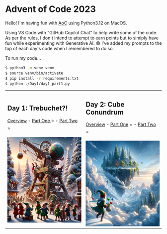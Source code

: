 # Advent of Code 2023

Hello! I'm having fun with [AoC](https://adventofcode.com/) using Python3.12 on MacOS.

Using VS Code with "GitHub Copilot Chat" to help write some of the code. As per the rules, I don't intend to attempt to earn points but to simiply have fun while experimenting with Generative AI. :smile: I've added my prompts to the top of each day's code when I remembered to do so.

To run my code...

```bash
$ python3 -m venv venv
$ source venv/bin/activate
$ pip install -r requirements.txt
$ python ./Day1/day1_part1.py
```

<table>
<tr>

<td>

## Day 1: Trebuchet?!

[Overview](./Day1/day1_overview.md) - [Part One ](./Day1/day1_part1.py) :star: - [Part Two](./Day1/day1_part2.py) :star:

<img src="./Day1/day1_DALLE.png"  width="275" height="275">

</td>

<td>

## Day 2: Cube Conundrum

[Overview](./Day2/day2_overview.md) - [Part One](./Day2/day2_part1.py) :star: - [Part Two](./Day2/day2_part2.py) :star:

<img src="./Day2/day2_DALLE.png"  width="275" height="275">

</td>

</tr>
</table>